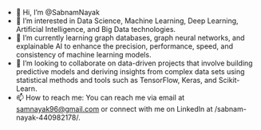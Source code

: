 - 👋 Hi, I’m @SabnamNayak
- 👀 I’m interested in Data Science, Machine Learning, Deep Learning, Artificial Intelligence, and Big Data technologies.
- 🌱 I’m currently learning graph databases, graph neural networks, and explainable AI to enhance the precision, performance, speed, and consistency of machine learning models.
- 💞️ I’m looking to collaborate on data-driven projects that involve building predictive models and deriving insights from complex data sets using statistical methods and tools such as TensorFlow, Keras, and Scikit-Learn.
- 📫 How to reach me: You can reach me via email at samnayak96@gmail.com or connect with me on LinkedIn at /sabnam-nayak-440982178/.

<!---
SabnamNayak/SabnamNayak is a ✨ special ✨ repository because its `README.md` (this file) appears on your GitHub profile.
You can click the Preview link to take a look at your changes.
--->
